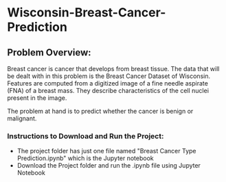 # Wisconsin-Breast-Cancer-Prediction

## Problem Overview:
Breast cancer is cancer that develops from breast tissue. The data that will be dealt with in this problem is the Breast Cancer Dataset of Wisconsin. Features are computed from a digitized image of a fine needle aspirate (FNA) of a breast mass. They describe characteristics of the cell nuclei present in the image.

The problem at hand is to predict whether the cancer is benign or malignant. 

### Instructions to Download and Run the Project:
- The project folder has just one file named "Breast Cancer Type Prediction.ipynb" which is the Jupyter notebook
- Download the Project folder and run the .ipynb file using Jupyter Notebook
